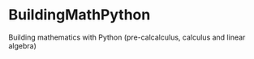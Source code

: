 # BuildingMathPython
Building mathematics with Python (pre-calcalculus, calculus and linear algebra)
